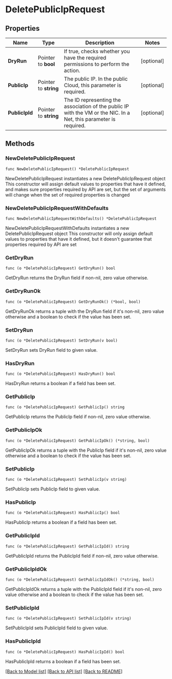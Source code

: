 # DeletePublicIpRequest

## Properties

Name | Type | Description | Notes
------------ | ------------- | ------------- | -------------
**DryRun** | Pointer to **bool** | If true, checks whether you have the required permissions to perform the action. | [optional] 
**PublicIp** | Pointer to **string** | The public IP. In the public Cloud, this parameter is required. | [optional] 
**PublicIpId** | Pointer to **string** | The ID representing the association of the public IP with the VM or the NIC. In a Net, this parameter is required. | [optional] 

## Methods

### NewDeletePublicIpRequest

`func NewDeletePublicIpRequest() *DeletePublicIpRequest`

NewDeletePublicIpRequest instantiates a new DeletePublicIpRequest object
This constructor will assign default values to properties that have it defined,
and makes sure properties required by API are set, but the set of arguments
will change when the set of required properties is changed

### NewDeletePublicIpRequestWithDefaults

`func NewDeletePublicIpRequestWithDefaults() *DeletePublicIpRequest`

NewDeletePublicIpRequestWithDefaults instantiates a new DeletePublicIpRequest object
This constructor will only assign default values to properties that have it defined,
but it doesn't guarantee that properties required by API are set

### GetDryRun

`func (o *DeletePublicIpRequest) GetDryRun() bool`

GetDryRun returns the DryRun field if non-nil, zero value otherwise.

### GetDryRunOk

`func (o *DeletePublicIpRequest) GetDryRunOk() (*bool, bool)`

GetDryRunOk returns a tuple with the DryRun field if it's non-nil, zero value otherwise
and a boolean to check if the value has been set.

### SetDryRun

`func (o *DeletePublicIpRequest) SetDryRun(v bool)`

SetDryRun sets DryRun field to given value.

### HasDryRun

`func (o *DeletePublicIpRequest) HasDryRun() bool`

HasDryRun returns a boolean if a field has been set.

### GetPublicIp

`func (o *DeletePublicIpRequest) GetPublicIp() string`

GetPublicIp returns the PublicIp field if non-nil, zero value otherwise.

### GetPublicIpOk

`func (o *DeletePublicIpRequest) GetPublicIpOk() (*string, bool)`

GetPublicIpOk returns a tuple with the PublicIp field if it's non-nil, zero value otherwise
and a boolean to check if the value has been set.

### SetPublicIp

`func (o *DeletePublicIpRequest) SetPublicIp(v string)`

SetPublicIp sets PublicIp field to given value.

### HasPublicIp

`func (o *DeletePublicIpRequest) HasPublicIp() bool`

HasPublicIp returns a boolean if a field has been set.

### GetPublicIpId

`func (o *DeletePublicIpRequest) GetPublicIpId() string`

GetPublicIpId returns the PublicIpId field if non-nil, zero value otherwise.

### GetPublicIpIdOk

`func (o *DeletePublicIpRequest) GetPublicIpIdOk() (*string, bool)`

GetPublicIpIdOk returns a tuple with the PublicIpId field if it's non-nil, zero value otherwise
and a boolean to check if the value has been set.

### SetPublicIpId

`func (o *DeletePublicIpRequest) SetPublicIpId(v string)`

SetPublicIpId sets PublicIpId field to given value.

### HasPublicIpId

`func (o *DeletePublicIpRequest) HasPublicIpId() bool`

HasPublicIpId returns a boolean if a field has been set.


[[Back to Model list]](../README.md#documentation-for-models) [[Back to API list]](../README.md#documentation-for-api-endpoints) [[Back to README]](../README.md)


